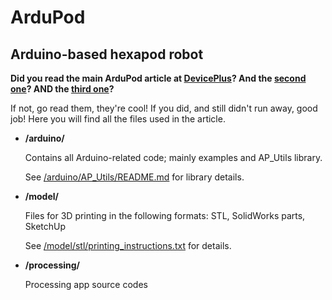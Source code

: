 # ArduPod
## Arduino-based hexapod robot
**Did you read the main ArduPod article at [DevicePlus](http://www.deviceplus.com/how-tos/arduino-guide/how-to-arduino-hexapod-part-1-mechanics-and-wiring/)? And the [second one](http://www.deviceplus.com/how-tos/arduino-guide/arduino-hexapod-part-2-programming/)? AND the [third one]()?**

If not, go read them, they're cool! If you did, and still didn't run away, good job! Here you will find all the files used in the article.

* **/arduino/**

   Contains all Arduino-related code; mainly examples and AP_Utils library.
   
   See [/arduino/AP_Utils/README.md](https://github.com/Gipsonek/ArduPod/blob/master/arduino/AP_Utils/README.md) for library details.

* **/model/**

   Files for 3D printing in the following formats: STL, SolidWorks parts, SketchUp
   
   See [/model/stl/printing_instructions.txt](https://github.com/Gipsonek/ArduPod/blob/master/model/stl/printing_instructions.txt) for details.

* **/processing/**

   Processing app source codes
